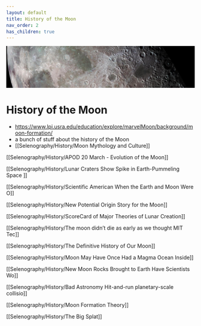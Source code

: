 ```yaml
---
layout: default
title: History of the Moon
nav_order: 2
has_children: true
---
```

![](../assets/moon-banner2.jpg)
# History of the Moon

- https://www.lpi.usra.edu/education/explore/marvelMoon/background/moon-formation/
- a bunch of stuff about the history of the Moon
- [[Selenography/History/Moon Mythology and Culture]]

[[Selenography/History/APOD 20 March - Evolution of the Moon]]

[[Selenography/History/Lunar Craters Show Spike in Earth-Pummeling Space ]]

[[Selenography/History/Scientific American When the Earth and Moon Were O]]

[[Selenography/History/New Potential Origin Story for the Moon]]

[[Selenography/History/ScoreCard of Major Theories of Lunar Creation]]

[[Selenography/History/The moon didn’t die as early as we thought MIT Tec]]

[[Selenography/History/The Definitive History of Our Moon]]

[[Selenography/History/Moon May Have Once Had a Magma Ocean Inside]]

[[Selenography/History/New Moon Rocks Brought to Earth Have Scientists Wo]]

[[Selenography/History/Bad Astronomy Hit-and-run planetary-scale collisio]]

[[Selenography/History/Moon Formation Theory]]

[[Selenography/History/The Big Splat]]